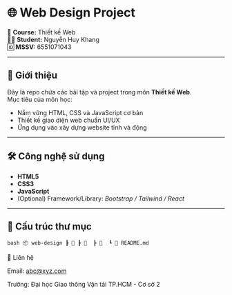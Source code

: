 # 🌐 Web Design Project  

📌 **Course:** Thiết kế Web  
👨‍🎓 **Student:** Nguyễn Huy Khang  
🆔 **MSSV:** 6551071043  

---

## 📖 Giới thiệu  
Đây là repo chứa các bài tập và project trong môn **Thiết kế Web**.  
Mục tiêu của môn học:  
- Nắm vững HTML, CSS và JavaScript cơ bản  
- Thiết kế giao diện web chuẩn UI/UX  
- Ứng dụng vào xây dựng website tĩnh và động  

---

## 🛠️ Công nghệ sử dụng  
- **HTML5**  
- **CSS3**  
- **JavaScript**  
- (Optional) Framework/Library: *Bootstrap / Tailwind / React*  

---

## 📂 Cấu trúc thư mục  
`` bash
📦 web-design
┣ 📁
┣ 📁 
┣ 📁 
┗ 📄 README.md 
``

📧 Liên hệ

Email: abc@xyz.com

Trường: Đại học Giao thông Vận tải TP.HCM - Cơ sở 2
